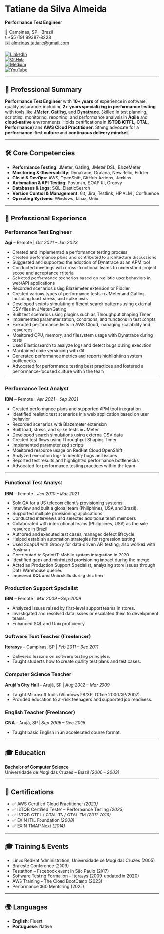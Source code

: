 # Tatiane da Silva Almeida
**Performance Test Engineer**

📍 Campinas, SP – Brazil  
📞 +55 (19) 99387-8228  
✉️ almeidas.tatiane@gmail.com  

[![LinkedIn](https://img.shields.io/badge/LinkedIn-%230077B5?style=flat-square&logo=linkedin&logoColor=white)](https://www.linkedin.com/in/tatianealmeida)  
[![GitHub](https://img.shields.io/badge/GitHub-%23181717?style=flat-square&logo=github&logoColor=white)](https://github.com/almeidas-tatiane)  
[![Medium](https://img.shields.io/badge/Medium-12100E?style=flat-square&logo=medium&logoColor=white)](https://medium.com/@almeidas.tatiane)  
[![YouTube](https://img.shields.io/badge/YouTube-%23FF0000?style=flat-square&logo=youtube&logoColor=white)](https://youtube.com/watch?v=BhCYA7fUE4Y)


---

## 🧩 Professional Summary

**Performance Test Engineer** with **10+ years** of experience in software quality assurance, including **2+ years specializing in performance testing** with tools like **JMeter**, **Gatling**, and **Dynatrace**. Skilled in test planning, scripting, monitoring, reporting, and performance analysis in **Agile** and **cloud-native** environments. Holds certifications in **ISTQB (CTFL, CTAL, Performance)** and **AWS Cloud Practitioner**. Strong advocate for a **performance-first culture** and **continuous delivery mindset**.

---

## 🛠️ Core Competencies

- **Performance Testing**: JMeter, Gatling, JMeter DSL, BlazeMeter  
- **Monitoring & Observability**: Dynatrace, Grafana, New Relic, Fiddler  
- **Cloud & DevOps**: AWS, OpenShift, GitHub Actions, Jenkins  
- **Automation & API Testing**: Postman, SOAP UI, Groovy  
- **Databases & Logs**: SQL, ElasticSearch  
- **Version Control & Management**: Git, Jira, Testlink, HP ALM , Confluence 
- **Operating Systems**: Windows, Linux, Unix  

---

## 💼 Professional Experience

### **Performance Test Engineer**  
**Agi** – Remote | *Oct 2021 – Jun 2023*  
-	Created and implemented a performance testing process
-	Created performance plans and contributed to architecture discussions
-	Suggested and supported the adoption of Dynatrace as an APM tool
-	Conducted meetings with cross-functional teams to understand project scope and acceptance criteria
-	Selected performance scenarios based on realistic user behaviors in web/API applications
-	Recorded scenarios using Blazemeter extension or Fiddler
-	Created various types of performance tests in JMeter and Gatling, including load, stress, and spike tests
-	Developed scripts simulating different search patterns using external CSV files in JMeter/Gatling
-	Built test scenarios using plugins such as Throughput Shaping Timer
-	Implemented parameterization, conditions, and functions in test scripts
-	Executed performance tests in AWS Cloud, managing scalability and resources
-	Monitored CPU, memory, and filesystem usage with Dynatrace during tests
-	Used Elasticsearch to analyze logs and detect bugs during execution
-	Maintained code versioning with Git
-	Generated performance metrics and reports highlighting system bottlenecks
-	Advocated for performance testing best practices and fostered a performance-focused culture within the team

---

### **Performance Test Analyst**  
**IBM** – Remote | *Apr 2021 – Sep 2021*  
-	Created performance plans and supported APM tool integration
-	Identified realistic test scenarios in a web application based on user behavior
-	Recorded scenarios with Blazemeter extension
-	Built load, stress, and spike tests in JMeter
-	Developed search simulations using external CSV data
-	Created test flows using Throughput Shaping Timer
-	Implemented parameterized scripts
-	Monitored resource usage on RedHat Cloud OpenShift
-	Analyzed execution logs to identify bugs and issues
-	Reported test results and highlighted performance bottlenecks
-	Advocated for performance testing practices within the team

---

### **Functional Test Analyst**  
**IBM** – Remote | *Jan 2010 – Mar 2021*  
- Sole QA for a US telecom client’s provisioning systems.
- Interview and built a global team (Philiphines, USA and Brazil). 
-	Supported multiple provisioning applications
-	Conducted interviews and selected additional team members
-	Collaborated with international teams (Philippines, USA) as the sole resource in Brazil
-	Authored and executed test cases, managed defect lifecycle
-	Helped establish automation strategies for regression testing
-	Used SoapUI with Groovy for data-driven API testing; also worked with Postman
-	Contributed to Sprint/T-Mobile system integration in 2020
-	Identified gaps and minimized provisioning impact during the merge
-	Acted as Production Support Specialist, analyzing store issues through Data Warehouse queries
-	Improved SQL and Unix skills during this time

### Production Support Specialist  
**IBM** – Remote  | *Mar 2009 – Sep 2009*  
- Analyzed issues raised by first-level support teams in stores.  
- Investigated and resolved data issues or escalated them to development teams.  
- Enhanced SQL and Unix proficiency.  

### Software Test Teacher (Freelancer)  
**Iterasys** – Campinas, SP  | *Feb 2011 – Dec 2011*  
- Delivered lessons on software testing principles.  
- Taught students how to create quality test plans and test cases.  

### Computer Science Teacher  
**Arujá's City Hall** – Arujá, SP  | *Aug 2002 – Mar 2009*  
- Taught Microsoft tools (Windows 98/XP, Office 2000/XP/2007).  
- Provided education to at-risk teenagers and supported job readiness.  

### English Teacher (Freelancer)  
**CNA** – Arujá, SP  | *Sep 2006 – Dec 2006*  
- Taught basic English in an accelerated course format. 

---

## 🎓 Education

**Bachelor of Computer Science**  
Universidade de Mogi das Cruzes – Brazil *(2000 – 2003)*

---

## 🧾 Certifications

- ✅ AWS Certified Cloud Practitioner *(2023)*  
- ✅ ISTQB Certified Tester – Performance Testing *(2023)*  
- ✅ ISTQB CTFL / CTAL-TA / CTAL-TM *(2011–2016)*  
- ✅ EXIN ITIL Foundation *(2008)*  
- ✅ EXIN TMAP Next *(2014)*

---
## 🎓 Training & Events

- Linux RedHat Administration, Universidade de Mogi das Cruzes (2005)  
- Brateste Conference (2009)  
- Testathon – Facebook event in São Paulo (2017)  
- Software Testing Formation – Iterasys (2009, updated in 2020)  
- AWS Training – The Cloud BootCamp (2023)  
- Performance 360 Mentoring (2025)  

---

## 🌍 Languages

- **English**: Fluent  
- **Portuguese**: Native

